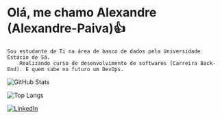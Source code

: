 # Olá, me chamo Alexandre (Alexandre-Paiva)👍
    Sou estudante de Ti na área de banco de dados pela Universidade Estácio de Sá.
        Realizando curso de desenvolvimento de softwares (Carreira Back-End). E quem sabe no futuro um DevOps.
    


 ![GitHub Stats](https://github-readme-stats.vercel.app/api?username=Alexandre-Paiva&theme=transparent&bg_color=000&border_color=30A3DC&show_icons=true&icon_color=30A3DC&title_color=E94D5F&text_color=FFF) 

![Top Langs](https://github-readme-stats-git-masterrstaa-rickstaa.vercel.app/api/top-langs/?username=Alexandre-Paiva&bg_color=000&border_color=30A3DC&title_color=E94D5F&text_color=FFF)
 
[![LinkedIn](https://img.shields.io/badge/LinkedIn-0077B5?style=for-the-badge&logo=linkedin&logoColor=white)](https://www.linkedin.com/in/alexandre-paiva-60845229b/)



<!---
Alexandre-Paiva/Alexandre-Paiva is a ✨ special ✨ repository because its `README.md` (this file) appears on your GitHub profile.
You can click the Preview link to take a look at your changes.
--->
